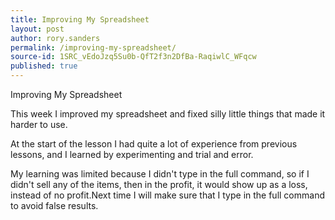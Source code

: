 ```yaml
---
title: Improving My Spreadsheet
layout: post
author: rory.sanders
permalink: /improving-my-spreadsheet/
source-id: 1SRC_vEdoJzq5Su0b-QfT2f3n2DfBa-RaqiwlC_WFqcw
published: true
---
```

Improving My Spreadsheet

This week I improved my spreadsheet and fixed silly little things that made it harder to use.   

At the start of the lesson I had quite a lot of experience from previous lessons, and I learned by experimenting and trial and error.

 My learning was limited because I didn't type in the full command, so if I didn't sell any of the items, then in the profit, it would show up as a loss, instead of no profit.Next time I will make sure that I type in the full command to avoid false results.

